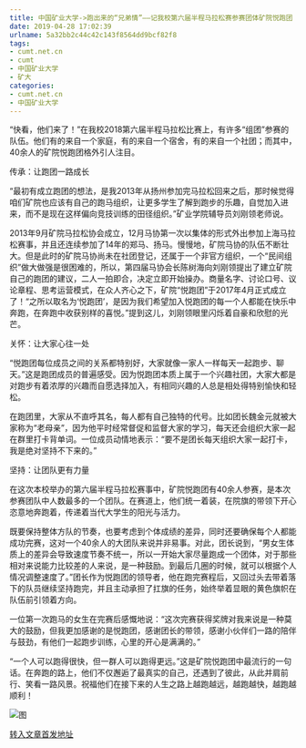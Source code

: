 ```yaml
---
title: 中国矿业大学->跑出来的“兄弟情”——记我校第六届半程马拉松赛参赛团体矿院悦跑团 | cumt.net.cn
date: 2019-04-28 17:02:39
urlname: 5a32bb2c44c42c143f8564dd9bcf82f8
tags: 
- cumt.net.cn
- cumt
- 中国矿业大学
- 矿大
categories:
- cumt.net.cn
- 中国矿业大学
---
```


“快看，他们来了！”在我校2018第六届半程马拉松比赛上，有许多“组团”参赛的队伍。他们有的来自一个家庭，有的来自一个宿舍，有的来自一个社团；而其中，40余人的矿院悦跑团格外引人注目。       

传承：让跑团一路成长

“最初有成立跑团的想法，是我2013年从扬州参加完马拉松回来之后，那时候觉得咱们矿院也应该有自己的跑马组织，让更多学生了解到跑步的乐趣，自觉加入进来，而不是现在这样偏向竞技训练的田径组织。”矿业学院辅导员刘刚领老师说。

2013年9月矿院马拉松协会成立，12月马协第一次以集体的形式外出参加上海马拉松赛事，并且还连续参加了14年的郑马、扬马。慢慢地，矿院马协的队伍不断壮大。但是此时的矿院马协尚未在社团登记，还属于一个非官方组织，一个“民间组织”做大做强是很困难的，所以，第四届马协会长陈树海向刘刚领提出了建立矿院自己的跑团的建议，二人一拍即合，决定立即开始操办。商量名字、讨论口号、议论章程、思考运营模式，在众人齐心之下，矿院“悦跑团”于2017年4月正式成立了！“之所以取名为‘悦跑团’，是因为我们希望加入悦跑团的每一个人都能在快乐中奔跑，在奔跑中收获别样的喜悦。”提到这儿，刘刚领眼里闪烁着自豪和欣慰的光芒。       

关怀：让大家心往一处

“悦跑团每位成员之间的关系都特别好，大家就像一家人一样每天一起跑步、聊天。”这是跑团成员的普遍感受。因为悦跑团本质上属于一个兴趣社团，大家大都是对跑步有着浓厚的兴趣而自愿选择加入，有相同兴趣的人总是相处得特别愉快和轻松。

在跑团里，大家从不直呼其名，每人都有自己独特的代号。比如团长魏金元就被大家称为“老母亲”，因为他平时经常督促和监督大家的学习，每天还会组织大家一起在群里打卡背单词。一位成员动情地表示：“要不是团长每天组织大家一起打卡，我是绝对坚持不下来的。”       

坚持：让团队更有力量

在这次本校举办的第六届半程马拉松赛事中，矿院悦跑团有40余人参赛，是本次参赛团队中人数最多的一个团队。在赛道上，他们统一着装，在院旗的带领下开心恣意地奔跑着，传递着当代大学生的阳光与活力。

既要保持整体方队的节奏，也要考虑到个体成绩的差异，同时还要确保每个人都能成功完赛，这对一个40余人的大团队来说并非易事。对此，团长说到，“男女生体质上的差异会导致速度节奏不统一，所以一开始大家尽量跑成一个团体，对于那些相对来说能力比较差的人来说，是一种鼓励。到最后几圈的时候，就可以根据个人情况调整速度了。”团长作为悦跑团的领导者，他在跑完赛程后，又回过头去带着落下的队员继续坚持跑完，并且主动承担了扛旗的任务，始终举着显眼的黄色旗帜在队伍前引领着方向。

一位第一次跑马的女生在完赛后感慨地说：“这次完赛获得奖牌对我来说是一种莫大的鼓励，但我更加感谢的是悦跑团，感谢团长的带领，感谢小伙伴们一路的陪伴与鼓劲，有他们一起跑步训练，心里的开心是满满的。”

“一个人可以跑得很快，但一群人可以跑得更远。”这是矿院悦跑团中最流行的一句话。在奔跑的路上，他们不仅邂逅了最真实的自己，还遇到了彼此，从此并肩前行、笑看一路风景。祝福他们在接下来的人生之路上越跑越远，越跑越快，越跑越顺利！

![图](http://xwzx.cumt.edu.cn/_upload/article/images/f6/c1/fd7a590c4169ab11b561505099c4/0c9a7e38-1360-4d95-8f65-f7a967d95805.jpg)

[转入文章首发地址](http://xwzx.cumt.edu.cn/87/1f/c521a493343/page.htm)